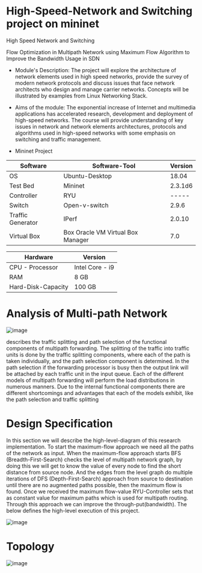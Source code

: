 # High-Speed-Network and Switching project on mininet
High Speed Network and Switching 

Flow Optimization in Multipath Network
using Maximum Flow Algorithm to Improve
the Bandwidth Usage in SDN

* Module's Description:
The project will explore the architecture of network elements used in high speed networks, provide the survey of
modern network protocols and discuss issues that face network architects who design and manage carrier networks.
Concepts will be illustrated by examples from Linux Networking Stack.

* Aims of the module:
The exponential increase of Internet and multimedia applications has accelerated research, development and deployment 
of high-speed networks. The course will provide understanding of key issues in network and network 
elements architectures, protocols and algorithms used in high-speed networks with some emphasis on switching and traffic management.

* Mininet Project 

|      Software      |   Software-Tool                    |     Version     |
|--------------------|------------------------------------|-----------------|
|         OS         |  Ubuntu-Desktop                    |     18.04       |
|    Test Bed        |      Mininet                       |    2.3.1d6      |
|     Controller     |      RYU                           |     -----       |
|     Switch         |  Open-v-switch                     |    2.9.6        |
| Traffic Generator  |  IPerf                             |   2.0.10        |
|  Virtual Box       |  Box Oracle VM Virtual Box Manager |     7.0         |

                  
|      Hardware      |     Version      |
|--------------------|------------------|
|  CPU - Processor   | Intel Core - i9  |
|        RAM         |       8 GB       |
| Hard-Disk-Capacity |      100 GB      |



# Analysis of Multi-path Network
![image](https://github.com/shahaf2284/High-Speed-Network_and_Switching_mininet/assets/122786017/686caa44-875a-4cd8-8617-ffb36bb10cd3)

describes the traffic splitting and path selection of the functional components
of multipath forwarding. The splitting of the traffic into traffic units is done by the traffic
splitting components, where each of the path is taken individually, and the path selection
component is determined. In the path selection if the forwarding processor is busy then
the output link will be attached by each traffic unit in the input queue. Each of the
different models of multipath forwarding will perform the load distributions in numerous
manners. Due to the internal functional components there are different shortcomings and
advantages that each of the models exhibit, like the path selection and traffic splitting

# Design Specification
In this section we will describe the high-level-diagram of this research implementation.
To start the maximum-flow approach we need all the paths of the network as input.
When the maximum-flow approach starts BFS (Breadth-First-Search) checks the level of
multipath network graph, by doing this we will get to know the value of every node to
find the short distance from source node. And the edges from the level graph do multiple
iterations of DFS (Depth-First-Search) approach from source to destination until there
are no augmented paths possible, then the maximum flow is found. Once we received
the maximum flow-value RYU-Controller sets that as constant value for maximum paths
which is used for multipath routing. Through this approach we can improve the through-put(bandwidth). The below defines the high-level execution of this project.

![image](https://github.com/shahaf2284/High-Speed-Network_and_Switching_mininet/assets/122786017/ba046bf3-4547-4edb-9da1-27a6be7c4b42)

# Topology 

![image](https://github.com/shahaf2284/High-Speed-Network_and_Switching_mininet/assets/122786017/6ef81fc1-a4be-4650-ab47-0c06247a485d)


